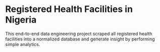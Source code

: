 # Registered Health Facilities in Nigeria
This end-to-end data engineering project scraped all registered health facilities into a normalized database and generate insight by performing simple analytics.
